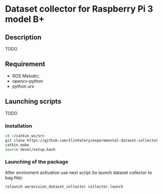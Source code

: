 # Dataset collector for Raspberry Pi 3 model B+

## Description
 TODO
## Requirement

- ROS Melodic;
- opencv-python
- python urx


## Launching scripts
TODO
### Installation

```bash
cd ~/catkin_ws/src
git clone https://github.com/IlinValery/experemental-dataset-collector
catkin_make
source devel/setup.bash
```

### Launching of the package

After enviroment activation use next script (to launch dataset collector to bag file):

```bash
rolaunch warevision_dataset_collector collector.launch
```

